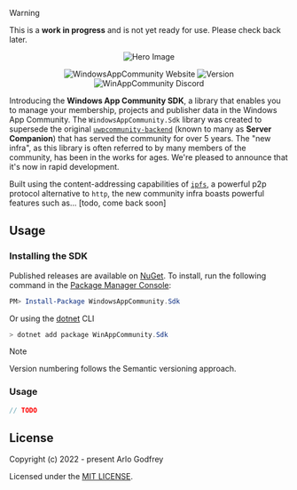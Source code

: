 > [!WARNING]
> This is a **work in progress** and is not yet ready for use. Please check back later.

<p align="center">
  <img alt="Hero Image" src="https://github.com/user-attachments/assets/ac6d3215-1633-4f09-af31-4203176e904d" />
</p>

<p align="center">
  <a style="text-decoration:none" href="https://windowsappcommunity.com/">
    <img src="https://img.shields.io/badge/Community-Website-teal" alt="WindowsAppCommunity Website" /></a>
  <a style="text-decoration:none" href="https://www.nuget.org/packages/WindowsAppCommunity.Sdk">
    <img src="https://img.shields.io/nuget/v/WindowsAppCommunity.Sdk.svg" alt="Version" /></a>
  <a style="text-decoration:none" href="https://dsc.gg/uwpc">
    <img src="https://img.shields.io/discord/372137812037730304?label=Discord&color=7289da" alt="WinAppCommunity Discord" /></a>
</p>

Introducing the **Windows App Community SDK**, a library that enables you to manage your membership, projects and publisher data in the Windows App Community.
The `WindowsAppCommunity.Sdk` library was created to supersede the original [`uwpcommunity-backend`](https://github.com/WindowsAppCommunity/uwpcommunity-backend) (known to many as **Server Companion**) that has served the community for over 5 years.
The "new infra", as this library is often referred to by many members of the community, has been in the works for ages. We're pleased to announce that it's now in rapid development.

Built using the content-addressing capabilities of [`ipfs`](https://ipfs.tech/), a powerful p2p protocol alternative to `http`, the new community infra boasts powerful features such as... [todo, come back soon]

<!--
## Features

- **x**: 
- **y**: 
- **z**:
-->

## Usage

### Installing the SDK

Published releases are available on [NuGet](https://www.nuget.org/packages/WindowsAppCommunity.Sdk). To install, run the following command in the [Package Manager Console](https://docs.nuget.org/docs/start-here/using-the-package-manager-console):
```ps1
PM> Install-Package WindowsAppCommunity.Sdk
``` 
Or using the [dotnet](https://docs.microsoft.com/en-us/dotnet/core/tools/dotnet) CLI

```ps1
> dotnet add package WinAppCommunity.Sdk
```

> [!NOTE]
> Version numbering follows the Semantic versioning approach.

### Usage

```cs
// TODO
```

## License

Copyright (c) 2022 - present Arlo Godfrey

Licensed under the [MIT LICENSE](./src/LICENSE.txt).
